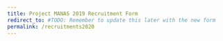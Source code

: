 ```yaml
---
title: Project MANAS 2019 Recruitment Form
redirect_to: #TODO: Remember to update this later with the new form
permalink: /recruitments2020
---
```

